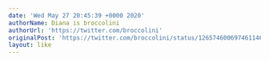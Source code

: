 ```yaml
---
date: 'Wed May 27 20:45:39 +0000 2020'
authorName: Diana is broccolini
authorUrl: 'https://twitter.com/broccolini'
originalPost: 'https://twitter.com/broccolini/status/1265746006974611461'
layout: like
---
```

